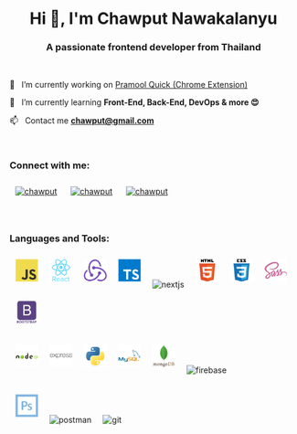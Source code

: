 <h1 align="center">Hi 👋, I'm Chawput Nawakalanyu</h1>
<h3 align="center">A passionate frontend developer from Thailand</h3><br/>

🔭 &nbsp;&nbsp;I’m currently working on [Pramool Quick (Chrome Extension)](https://www.pramoolquick.com/)

🌱 &nbsp;&nbsp;I’m currently learning **Front-End, Back-End, DevOps & more 😍**

📫 &nbsp;&nbsp;Contact me **chawput@gmail.com**

<br/>

<h3 align="left">Connect with me:</h3>
<p align="left">
<a href="https://linkedin.com/in/chawput" target="blank"><img align="center" src="https://raw.githubusercontent.com/rahuldkjain/github-profile-readme-generator/master/src/images/icons/Social/linked-in-alt.svg" alt="chawput" height="30" width="40" style="margin:10px;"/ /></a>
<a href="https://codesandbox.com/chawput" target="blank"><img align="center" src="https://raw.githubusercontent.com/rahuldkjain/github-profile-readme-generator/master/src/images/icons/Social/codesandbox.svg" alt="chawput" height="30" width="40" style="margin:10px;"/ /></a>
<a href="https://fb.com/chawput" target="blank"><img align="center" src="https://raw.githubusercontent.com/rahuldkjain/github-profile-readme-generator/master/src/images/icons/Social/facebook.svg" alt="chawput" height="30" width="40" style="margin:10px;"/ /></a>
</p>  
<br/>

<h3 align="left">Languages and Tools:</h3>
<p>
<img src="https://raw.githubusercontent.com/devicons/devicon/master/icons/javascript/javascript-original.svg" alt="javascript" width="40" height="40" style="margin:10px;"/><img src="https://raw.githubusercontent.com/devicons/devicon/master/icons/react/react-original-wordmark.svg" alt="react" width="40" height="40" style="margin:10px;"/><img src="https://raw.githubusercontent.com/devicons/devicon/master/icons/redux/redux-original.svg" alt="redux" width="40" height="40" style="margin:10px;"/><img src="https://raw.githubusercontent.com/devicons/devicon/master/icons/typescript/typescript-original.svg" alt="typescript" width="40" height="40" style="margin:10px;"/><img src="https://cdn.worldvectorlogo.com/logos/nextjs-2.svg" alt="nextjs" width="40" height="40" style="margin:10px;"/><img src="https://raw.githubusercontent.com/devicons/devicon/master/icons/html5/html5-original-wordmark.svg" alt="html5" width="40" height="40" style="margin:10px;"/><img src="https://raw.githubusercontent.com/devicons/devicon/master/icons/css3/css3-original-wordmark.svg" alt="css3" width="40" height="40" style="margin:10px;"/><img src="https://raw.githubusercontent.com/devicons/devicon/master/icons/sass/sass-original.svg" alt="sass" width="40" height="40" style="margin:10px;"/><img src="https://raw.githubusercontent.com/devicons/devicon/master/icons/bootstrap/bootstrap-plain-wordmark.svg" alt="bootstrap" width="40" height="40" style="margin:10px;"/>  

<img src="https://raw.githubusercontent.com/devicons/devicon/master/icons/nodejs/nodejs-original-wordmark.svg" alt="nodejs" width="40" height="40" style="margin:10px;"/><img src="https://raw.githubusercontent.com/devicons/devicon/master/icons/express/express-original-wordmark.svg" alt="express" width="40" height="40" style="margin:10px;"/><img src="https://raw.githubusercontent.com/devicons/devicon/master/icons/python/python-original.svg" alt="python" width="40" height="40" style="margin:10px;"/><img src="https://raw.githubusercontent.com/devicons/devicon/master/icons/mysql/mysql-original-wordmark.svg" alt="mysql" width="40" height="40" style="margin:10px;"/><img src="https://raw.githubusercontent.com/devicons/devicon/master/icons/mongodb/mongodb-original-wordmark.svg" alt="mongodb" width="40" height="40" style="margin:10px;"/><img src="https://www.vectorlogo.zone/logos/firebase/firebase-icon.svg" alt="firebase" width="40" height="40" style="margin:10px;"/>  

<img src="https://raw.githubusercontent.com/devicons/devicon/master/icons/photoshop/photoshop-line.svg" alt="photoshop" width="40" height="40" style="margin:10px;"/><img src="https://www.vectorlogo.zone/logos/getpostman/getpostman-icon.svg" alt="postman" width="40" height="40" style="margin:10px;"/><img src="https://www.vectorlogo.zone/logos/git-scm/git-scm-icon.svg" alt="git" width="40" height="40" style="margin:10px;"/>
</p>
